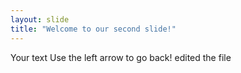```yaml
---
layout: slide
title: "Welcome to our second slide!"
---
```

Your text
Use the left arrow to go back!
edited the file 
